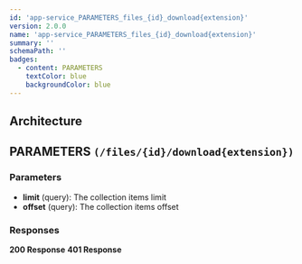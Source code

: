 ```yaml
---
id: 'app-service_PARAMETERS_files_{id}_download{extension}'
version: 2.0.0
name: 'app-service_PARAMETERS_files_{id}_download{extension}'
summary: ''
schemaPath: ''
badges:
  - content: PARAMETERS
    textColor: blue
    backgroundColor: blue
---
```

## Architecture
<NodeGraph />



## PARAMETERS `(/files/{id}/download{extension})`

### Parameters
- **limit** (query): The collection items limit
- **offset** (query): The collection items offset




### Responses
**200 Response**
<SchemaViewer file="response-200.json" maxHeight="500" id="response-200" />
      **401 Response**
<SchemaViewer file="response-401.json" maxHeight="500" id="response-401" />
